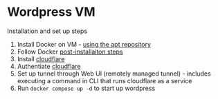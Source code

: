 # Wordpress VM

Installation and set up steps

1. Install Docker on VM - [using the apt repository](https://docs.docker.com/engine/install/ubuntu/#install-using-the-repository)
2. Follow Docker [post-installaiton steps](https://docs.docker.com/engine/install/linux-postinstall/)
3. Install [cloudflare](https://pkg.cloudflare.com/index.html#ubuntu-jammy)
4. Authentiate [cloudflare](https://developers.cloudflare.com/cloudflare-one/connections/connect-networks/get-started/create-local-tunnel/#2-authenticate-cloudflared)
5. Set up tunnel through Web UI (remotely managed tunnel) - includes executing a command in CLI that runs cloudflare as a service
6. Run `docker compose up -d` to start up wordpress
